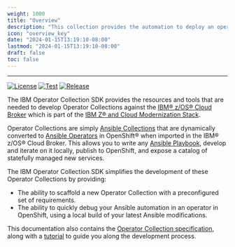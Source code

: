 ```yaml
---
weight: 1000
title: "Overview"
description: "This collection provides the automation to deploy an operator in your namespace that contains your latest Ansible® collection modifications, quickly redeploy your local modifications in seconds, and delete the operator once development is complete."
icon: "overview_key"
date: "2024-01-15T13:19:10-08:00"
lastmod: "2024-01-15T13:19:10-08:00"
draft: false
toc: false
---
```


---
[![License](https://img.shields.io/badge/License-Apache_2.0-blue.svg)](./LICENSE)
[![Test](https://github.com/IBM/operator-collection-sdk/actions/workflows/test.yml/badge.svg?event=push)](https://github.com/IBM/operator-collection-sdk/actions/workflows/test.yml)
[![Release](https://github.com/IBM/operator-collection-sdk/actions/workflows/release.yml/badge.svg)](https://github.com/IBM/operator-collection-sdk/actions/workflows/release.yml)

The IBM Operator Collection SDK provides the resources and tools that are needed to develop Operator Collections against the [IBM® z/OS® Cloud Broker](https://ibm.biz/ibm-zoscb-install) which is part of the [IBM Z® and Cloud Modernization Stack](https://www.ibm.com/products/z-and-cloud-modernization-stack).

Operator Collections are simply [Ansible Collections](https://www.ansible.com/blog/getting-started-with-ansible-collections) that are dynamically converted to [Ansible Operators](https://www.ansible.com/blog/ansible-operator) in OpenShift® when imported in the IBM® z/OS® Cloud Broker. This allows you to write any [Ansible Playbook](https://docs.ansible.com/ansible/2.9/user_guide/playbooks_intro.html), develop and iterate on it locally, publish to OpenShift, and expose a catalog of statefully managed new services.

The IBM Operator Collection SDK simplifies the development of these Operator Collections by providing:
- The ability to scaffold a new Operator Collection with a preconfigured set of requirements.
- The ability to quickly debug your Ansible automation in an operator in OpenShift, using a local build of your latest Ansible modifications.

This documentation also contains the [Operator Collection specification](/docs/operator-collection-sdk/operator-collection-specification/), along with a [tutorial](/docs/operator-collection-sdk/usage-guides/tutorial/) to guide you along the development process.